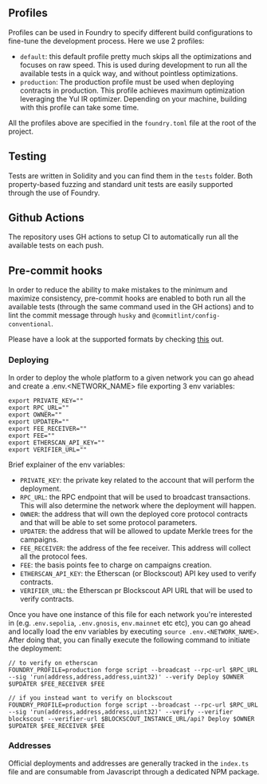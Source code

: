 ## Profiles

Profiles can be used in Foundry to specify different build configurations to
fine-tune the development process. Here we use 2 profiles:

- `default`: this default profile pretty much skips all the optimizations and
  focuses on raw speed. This is used during development to run all the available
  tests in a quick way, and without pointless optimizations.
- `production`: The production profile must be used when deploying contracts in
  production. This profile achieves maximum optimization leveraging the Yul IR
  optimizer. Depending on your machine, building with this profile can take some
  time.

All the profiles above are specified in the `foundry.toml` file at the root of
the project.

## Testing

Tests are written in Solidity and you can find them in the `tests` folder. Both
property-based fuzzing and standard unit tests are easily supported through the
use of Foundry.

## Github Actions

The repository uses GH actions to setup CI to automatically run all the
available tests on each push.

## Pre-commit hooks

In order to reduce the ability to make mistakes to the minimum and maximize
consistency, pre-commit hooks are enabled to both run all the available tests
(through the same command used in the GH actions) and to lint the commit message
through `husky` and `@commitlint/config-conventional`.

Please have a look at the supported formats by checking
[this](https://github.com/conventional-changelog/commitlint/tree/master/@commitlint/config-conventional)
out.

### Deploying

In order to deploy the whole platform to a given network you can go ahead and
create a .env.<NETWORK_NAME> file exporting 3 env variables:

```
export PRIVATE_KEY=""
export RPC_URL=""
export OWNER=""
export UPDATER=""
export FEE_RECEIVER=""
export FEE=""
export ETHERSCAN_API_KEY=""
export VERIFIER_URL=""
```

Brief explainer of the env variables:

- `PRIVATE_KEY`: the private key related to the account that will perform the
  deployment.
- `RPC_URL`: the RPC endpoint that will be used to broadcast transactions. This
  will also determine the network where the deployment will happen.
- `OWNER`: the address that will own the deployed core protocol contracts and
  that will be able to set some protocol parameters.
- `UPDATER`: the address that will be allowed to update Merkle trees for the
  campaigns.
- `FEE_RECEIVER`: the address of the fee receiver. This address will collect all
  the protocol fees.
- `FEE`: the basis points fee to charge on campaigns creation.
- `ETHERSCAN_API_KEY`: the Etherscan (or Blockscout) API key used to verify
  contracts.
- `VERIFIER_URL`: the Etherscan pr Blockscout API URL that will be used to
  verify contracts.

Once you have one instance of this file for each network you're interested in
(e.g. .`env.sepolia`, `.env.gnosis`, `env.mainnet` etc etc), you can go ahead
and locally load the env variables by executing `source .env.<NETWORK_NAME>`.
After doing that, you can finally execute the following command to initiate the
deployment:

```
// to verify on etherscan
FOUNDRY_PROFILE=production forge script --broadcast --rpc-url $RPC_URL --sig 'run(address,address,address,uint32)' --verify Deploy $OWNER $UPDATER $FEE_RECEIVER $FEE

// if you instead want to verify on blockscout
FOUNDRY_PROFILE=production forge script --broadcast --rpc-url $RPC_URL --sig 'run(address,address,address,uint32)' --verify --verifier blockscout --verifier-url $BLOCKSCOUT_INSTANCE_URL/api? Deploy $OWNER $UPDATER $FEE_RECEIVER $FEE
```

### Addresses

Official deployments and addresses are generally tracked in the `index.ts` file
and are consumable from Javascript through a dedicated NPM package.
